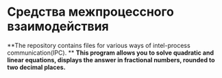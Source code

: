 # Средства межпроцессного взаимодействия
**The repository contains files for various ways of intel-process communication(IPC). **
**This program allows you to solve quadratic and linear equations, displays the answer in fractional numbers, rounded to two decimal places.**
